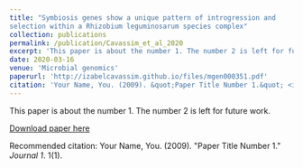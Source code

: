 ```yaml
---
title: "Symbiosis genes show a unique pattern of introgression and
selection within a Rhizobium leguminosarum species complex"
collection: publications
permalink: /publication/Cavassim_et_al_2020
excerpt: 'This paper is about the number 1. The number 2 is left for future work.'
date: 2020-03-16
venue: 'Microbial genomics'
paperurl: 'http://izabelcavassim.github.io/files/mgen000351.pdf'
citation: 'Your Name, You. (2009). &quot;Paper Title Number 1.&quot; <i>Journal 1</i>. 1(1).'
---
```

This paper is about the number 1. The number 2 is left for future work.

[Download paper here](http://izabelcavassim.github.io/files/mgen000351.pdf)

Recommended citation: Your Name, You. (2009). "Paper Title Number 1." <i>Journal 1</i>. 1(1).
